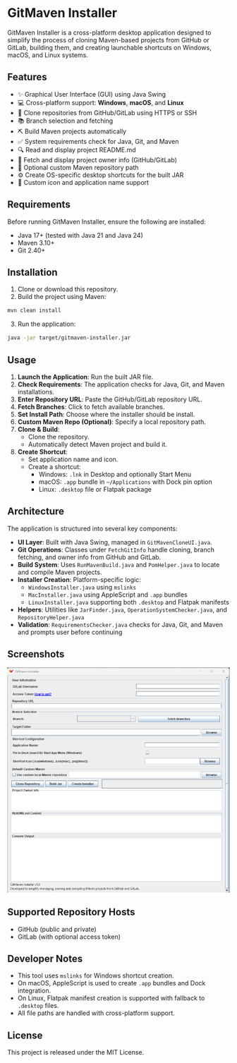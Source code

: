 # GitMaven Installer

GitMaven Installer is a cross-platform desktop application designed to simplify the process of cloning Maven-based projects from GitHub or GitLab, building them, and creating launchable shortcuts on Windows, macOS, and Linux systems.

## Features

- ✨ Graphical User Interface (GUI) using Java Swing
- 💻 Cross-platform support: **Windows**, **macOS**, and **Linux**
- 🚀 Clone repositories from GitHub/GitLab using HTTPS or SSH
- 📚 Branch selection and fetching
- ⛏ Build Maven projects automatically
- ✅ System requirements check for Java, Git, and Maven
- 🔍 Read and display project README.md
- 📄 Fetch and display project owner info (GitHub/GitLab)
- 🔹 Optional custom Maven repository path
- ⚙ Create OS-specific desktop shortcuts for the built JAR
- 🌟 Custom icon and application name support

## Requirements

Before running GitMaven Installer, ensure the following are installed:

- Java 17+ (tested with Java 21 and Java 24)
- Maven 3.10+
- Git 2.40+

## Installation

1. Clone or download this repository.
2. Build the project using Maven:

```bash
mvn clean install
```

3. Run the application:

```bash
java -jar target/gitmaven-installer.jar
```

## Usage

1. **Launch the Application**: Run the built JAR file.
2. **Check Requirements**: The application checks for Java, Git, and Maven installations.
3. **Enter Repository URL**: Paste the GitHub/GitLab repository URL.
4. **Fetch Branches**: Click to fetch available branches.
5. **Set Install Path**: Choose where the installer should be install.
6. **Custom Maven Repo (Optional)**: Specify a local repository path.
7. **Clone & Build**:
    - Clone the repository.
    - Automatically detect Maven project and build it.
8. **Create Shortcut**:
    - Set application name and icon.
    - Create a shortcut:
        - Windows: `.lnk` in Desktop and optionally Start Menu
        - macOS: `.app` bundle in `~/Applications` with Dock pin option
        - Linux: `.desktop` file or Flatpak package

## Architecture

The application is structured into several key components:

- **UI Layer**: Built with Java Swing, managed in `GitMavenCloneUI.java`.
- **Git Operations**: Classes under `FetchGitInfo` handle cloning, branch fetching, and owner info from GitHub and GitLab.
- **Build System**: Uses `RunMavenBuild.java` and `PomHelper.java` to locate and compile Maven projects.
- **Installer Creation**: Platform-specific logic:
    - `WindowsInstaller.java` using `mslinks`
    - `MacInstaller.java` using AppleScript and `.app` bundles
    - `LinuxInstaller.java` supporting both `.desktop` and Flatpak manifests
- **Helpers**: Utilities like `JarFinder.java`, `OperationSystemChecker.java`, and `RepositoryHelper.java`
- **Validation**: `RequirementsChecker.java` checks for Java, Git, and Maven and prompts user before continuing


## Screenshots
![GitMaven Installer UI](img.png)

## Supported Repository Hosts

- GitHub (public and private)
- GitLab (with optional access token)

## Developer Notes

- This tool uses `mslinks` for Windows shortcut creation.
- On macOS, AppleScript is used to create `.app` bundles and Dock integration.
- On Linux, Flatpak manifest creation is supported with fallback to `.desktop` files.
- All file paths are handled with cross-platform support.

## License

This project is released under the MIT License.

